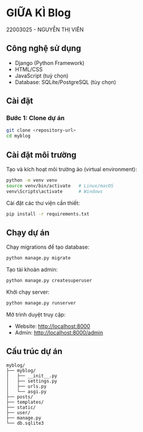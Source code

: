 # GIỮA KÌ Blog

22003025 - NGUYỄN THỊ VIÊN


## Công nghệ sử dụng
- Django (Python Framework)
- HTML/CSS
- JavaScript (tuỳ chọn)
- Database: SQLite/PostgreSQL (tùy chọn)

## Cài đặt

### Bước 1: Clone dự án

```bash
git clone <repository-url>
cd myblog
```

## Cài đặt môi trường

Tạo và kích hoạt môi trường ảo (virtual environment):
```bash
python -m venv venv
source venv/bin/activate   # Linux/macOS
venv\Scripts\activate      # Windows
```

Cài đặt các thư viện cần thiết:
```bash
pip install -r requirements.txt
```

## Chạy dự án

Chạy migrations để tạo database:
```bash
python manage.py migrate
```

Tạo tài khoản admin:
```bash
python manage.py createsuperuser
```

Khởi chạy server:
```bash
python manage.py runserver
```

Mở trình duyệt truy cập:
- Website: [http://localhost:8000](http://localhost:8000)
- Admin: [http://localhost:8000/admin](http://localhost:8000/admin)

## Cấu trúc dự án
```
myblog/
├── myblog/
│   ├── __init__.py
│   ├── settings.py
│   ├── urls.py
│   └── asgi.py
├── posts/
├── templates/
├── static/
├── user/
├── manage.py
└── db.sqlite3

```

